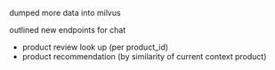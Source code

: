 dumped more data into milvus

outlined new endpoints for chat
- product review look up (per product_id)
- product recommendation (by similarity of current context product)